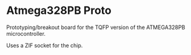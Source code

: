 # Atmega328PB Proto

Prototyping/breakout board for the TQFP version of the ATMEGA328PB microcontroller.

Uses a ZIF socket for the chip.
